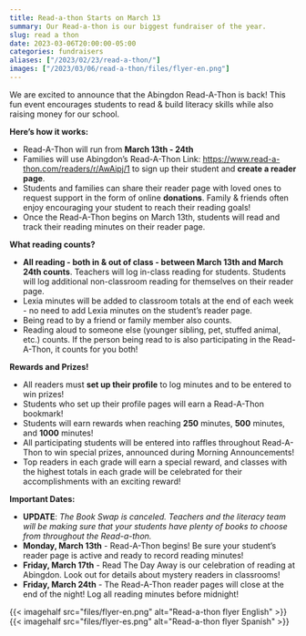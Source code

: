 ```yaml
--- 
title: Read-a-thon Starts on March 13
summary: Our Read-a-thon is our biggest fundraiser of the year.
slug: read a thon
date: 2023-03-06T20:00:00-05:00
categories: fundraisers
aliases: ["/2023/02/23/read-a-thon/"]
images: ["/2023/03/06/read-a-thon/files/flyer-en.png"]
---
```


We are excited to announce that the Abingdon Read-A-Thon is back! This fun event encourages students to read & build literacy skills while also raising money for our school.

**Here’s how it works:**

- Read-A-Thon will run from **March 13th - 24th** 
- Families will use Abingdon’s Read-A-Thon Link: https://www.read-a-thon.com/readers/r/AwAipj/1 to sign up their student and **create a reader page**.
- Students and families can share their reader page with loved ones to request support in the form of online **donations**. Family & friends often enjoy encouraging your student to reach their reading goals!
- Once the Read-A-Thon begins on March 13th, students will read and track their reading minutes on their reader page. 

**What reading counts?**  
- **All reading - both in & out of class - between March 13th and March 24th counts**. Teachers will log in-class reading for students. Students will log additional non-classroom reading for themselves on their reader page.
- Lexia minutes will be added to classroom totals at the end of each week - no need to add Lexia minutes on the student’s reader page.
- Being read to by a friend or family member also counts. 
- Reading aloud to someone else (younger sibling, pet, stuffed animal, etc.) counts. If the person being read to is also participating in the Read-A-Thon, it counts for you both!

**Rewards and Prizes!**  
- All readers must **set up their profile** to log minutes and to be entered to win prizes!
- Students who set up their profile pages will earn a Read-A-Thon bookmark!
- Students will earn rewards when reaching **250** minutes, **500** minutes, and **1000** minutes!
- All participating students will be entered into raffles throughout Read-A-Thon to win special prizes, announced during Morning Announcements!
- Top readers in each grade will earn a special reward, and classes with the highest totals in each grade will be celebrated for their accomplishments with an exciting reward!

**Important Dates:**  
- **UPDATE**: *The Book Swap is canceled. Teachers and the literacy team will be making sure that your students have plenty of books to choose from throughout the Read-a-thon.*
- **Monday, March 13th** - Read-A-Thon begins! Be sure your student’s reader page is active and ready to record reading minutes!
- **Friday, March 17th** - Read The Day Away is our celebration of reading at Abingdon. Look out for details about mystery readers in classrooms!
- **Friday, March 24th** - The Read-A-Thon reader pages will close at the end of the night! Log all reading minutes before midnight!

{{< imagehalf src="files/flyer-en.png" alt="Read-a-thon flyer English" >}}
{{< imagehalf src="files/flyer-es.png" alt="Read-a-thon flyer Spanish" >}}

<!--

Abingdon PTA has decided to hold a Read-a-thon this year!

Read-a-thons actually get your reader excited about reading and it gives friends and family the opportunity to encourage your child to read even more.

Our Read-a-thon starts Monday March 13, 2023.

About one week before our Read-a-thon starts we will send home instructions on how to activate your reader's personal page. This is where you will be able to view and record their progress.

We encourage you to activate your reader’s account today by clicking on https://www.read-a-thon.com/readers/r/AwAipj/1 and following the simple instructions.

We've chosen Read-a-thon because it will not take much of your time, gives your child a reason to read and helps in the development of stronger reading skills.

We hope EVERYONE participates.

Thanks so much,  
Abingdon PTA

-->